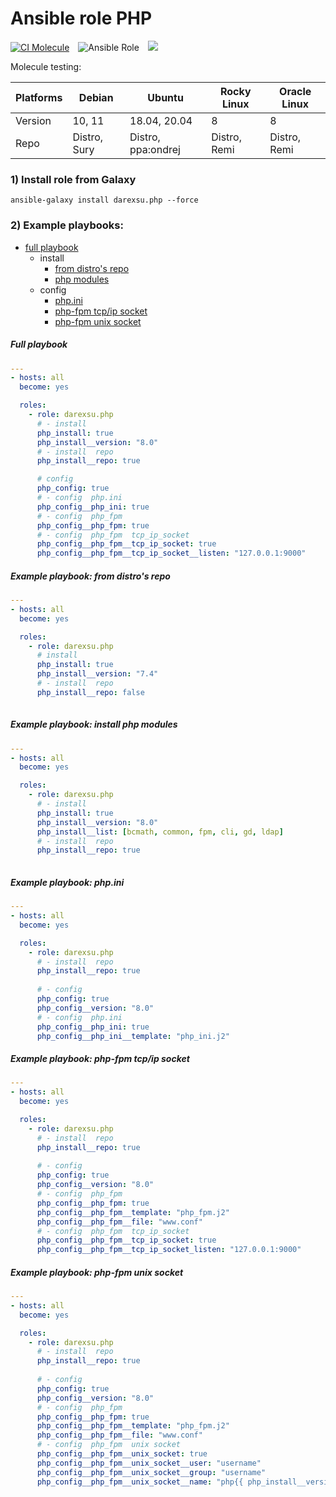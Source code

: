 # Ansible role PHP 

[![CI Molecule](https://github.com/darexsu/ansible-role-php/actions/workflows/ci.yml/badge.svg)](https://github.com/darexsu/ansible-role-php/actions/workflows/ci.yml)&emsp;![Ansible Role](https://img.shields.io/ansible/role/d/57603?color=blue&label=downloads)&emsp;![](https://img.shields.io/static/v1?label=idempotence&message=ok&color=success)

Molecule testing:

| Platforms |    Debian     |    Ubuntu     |    Rocky Linux| Oracle Linux |
| --------- | ------------- | ------------- | ------------- | ------------ |
|  Version  |   10, 11      | 18.04, 20.04  |      8      |      8       |
| Repo      |  Distro, Sury    | Distro, ppa:ondrej    |  Distro, Remi    |  Distro, Remi   |

### 1) Install role from Galaxy
```
ansible-galaxy install darexsu.php --force
```

### 2) Example playbooks: 
  
  - [full playbook](#full-playbook)  
    - install
      - [from distro's repo](#example-playbook-from-distros-repo) 
      - [php modules](#example-playbook-install-php-modules) 
    - config
      - [php.ini](#example-playbook-phpini)
      - [php-fpm tcp/ip socket](#example-playbook-php-fpm-tcpip-socket)
      - [php-fpm unix socket](#example-playbook-php-fpm-unix-socket)

##### Full playbook
```yaml
---
- hosts: all
  become: yes

  roles:
    - role: darexsu.php
      # - install
      php_install: true      
      php_install__version: "8.0"
      # - install  repo
      php_install__repo: true

      # config 
      php_config: true
      # - config  php.ini
      php_config__php_ini: true
      # - config  php_fpm 
      php_config__php_fpm: true     
      # - config  php_fpm  tcp_ip_socket
      php_config__php_fpm__tcp_ip_socket: true
      php_config__php_fpm__tcp_ip_socket__listen: "127.0.0.1:9000"

```
##### Example playbook: from distro's repo
```yaml
---
- hosts: all
  become: yes

  roles:
    - role: darexsu.php
      # install
      php_install: true      
      php_install__version: "7.4"      
      # - install  repo
      php_install__repo: false
  
```
##### Example playbook: install php modules
```yaml
---
- hosts: all
  become: yes

  roles:
    - role: darexsu.php
      # - install
      php_install: true      
      php_install__version: "8.0"
      php_install__list: [bcmath, common, fpm, cli, gd, ldap]     
      # - install  repo
      php_install__repo: true
  
```
##### Example playbook: php.ini
```yaml
---
- hosts: all
  become: yes

  roles:
    - role: darexsu.php
      # - install  repo
      php_install__repo: true  
      
      # - config
      php_config: true
      php_config__version: "8.0"
      # - config  php.ini
      php_config__php_ini: true
      php_config__php_ini__template: "php_ini.j2"
```
##### Example playbook: php-fpm tcp/ip socket
```yaml
---
- hosts: all
  become: yes

  roles:
    - role: darexsu.php
      # - install  repo
      php_install__repo: true
      
      # - config
      php_config: true
      php_config__version: "8.0"
      # - config  php_fpm
      php_config__php_fpm: true
      php_config__php_fpm__template: "php_fpm.j2"
      php_config__php_fpm__file: "www.conf"
      # - config  php_fpm  tcp_ip_socket
      php_config__php_fpm__tcp_ip_socket: true
      php_config__php_fpm__tcp_ip_socket_listen: "127.0.0.1:9000"
```
##### Example playbook: php-fpm unix socket
```yaml
---
- hosts: all
  become: yes

  roles:
    - role: darexsu.php
      # - install  repo
      php_install__repo: true
      
      # - config
      php_config: true
      php_config__version: "8.0"
      # - config  php_fpm
      php_config__php_fpm: true
      php_config__php_fpm__template: "php_fpm.j2"
      php_config__php_fpm__file: "www.conf"
      # - config  php_fpm  unix socket
      php_config__php_fpm__unix_socket: true
      php_config__php_fpm__unix_socket__user: "username"
      php_config__php_fpm__unix_socket__group: "username"
      php_config__php_fpm__unix_socket__name: "php{{ php_install__version }}-{{ php_config__php_fpm__unix_socket__user }}.sock"
```